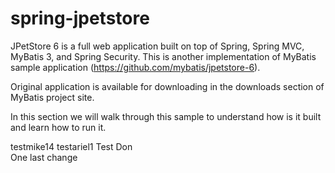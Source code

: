 spring-jpetstore
================

JPetStore 6 is a full web application built on top of Spring, Spring MVC, MyBatis 3, and Spring Security. 
This is another implementation of MyBatis sample application (https://github.com/mybatis/jpetstore-6).

Original application is available for downloading in the downloads section of MyBatis project site. 

In this section we will walk through this sample to understand how is it built and learn how to run it.

testmike14
testariel1
Test Don  
One last change
